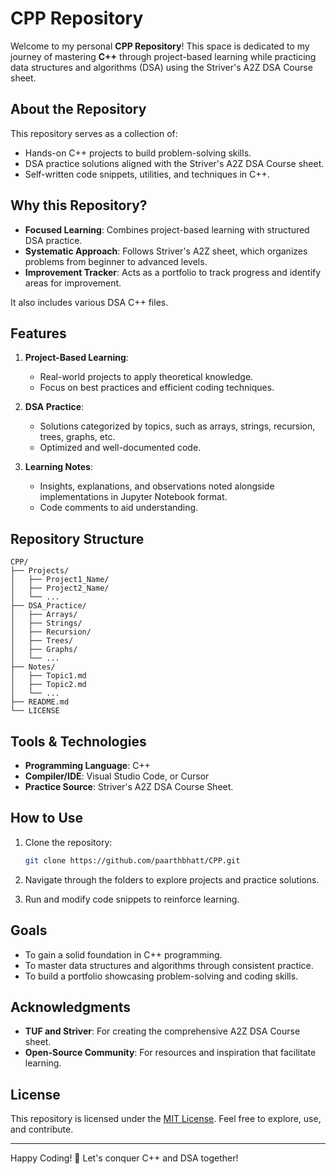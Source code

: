 # CPP Repository

Welcome to my personal **CPP Repository**! This space is dedicated to my journey of mastering **C++** through project-based learning while practicing data structures and algorithms (DSA) using the Striver's A2Z DSA Course sheet.

## About the Repository

This repository serves as a collection of:

- Hands-on C++ projects to build problem-solving skills.
- DSA practice solutions aligned with the Striver's A2Z DSA Course sheet.
- Self-written code snippets, utilities, and techniques in C++.

## Why this Repository?

- **Focused Learning**: Combines project-based learning with structured DSA practice.
- **Systematic Approach**: Follows Striver's A2Z sheet, which organizes problems from beginner to advanced levels.
- **Improvement Tracker**: Acts as a portfolio to track progress and identify areas for improvement.

It also includes various DSA C++ files.

## Features

1. **Project-Based Learning**:
   - Real-world projects to apply theoretical knowledge.
   - Focus on best practices and efficient coding techniques.

2. **DSA Practice**:
   - Solutions categorized by topics, such as arrays, strings, recursion, trees, graphs, etc.
   - Optimized and well-documented code.

3. **Learning Notes**:
   - Insights, explanations, and observations noted alongside implementations in Jupyter Notebook format.
   - Code comments to aid understanding.

## Repository Structure

```
CPP/
├── Projects/
│   ├── Project1_Name/
│   ├── Project2_Name/
│   └── ...
├── DSA_Practice/
│   ├── Arrays/
│   ├── Strings/
│   ├── Recursion/
│   ├── Trees/
│   ├── Graphs/
│   └── ...
├── Notes/
│   ├── Topic1.md
│   ├── Topic2.md
│   └── ...
├── README.md
└── LICENSE
```

## Tools & Technologies

- **Programming Language**: C++
- **Compiler/IDE**: Visual Studio Code, or Cursor
- **Practice Source**: Striver's A2Z DSA Course Sheet.

## How to Use

1. Clone the repository:

    ```bash
    git clone https://github.com/paarthbhatt/CPP.git
    ```

2. Navigate through the folders to explore projects and practice solutions.
3. Run and modify code snippets to reinforce learning.

## Goals

- To gain a solid foundation in C++ programming.
- To master data structures and algorithms through consistent practice.
- To build a portfolio showcasing problem-solving and coding skills.

## Acknowledgments

- **TUF and Striver**: For creating the comprehensive A2Z DSA Course sheet.
- **Open-Source Community**: For resources and inspiration that facilitate learning.

## License

This repository is licensed under the [MIT License](LICENSE). Feel free to explore, use, and contribute.

---

Happy Coding! 🚀 Let's conquer C++ and DSA together!
